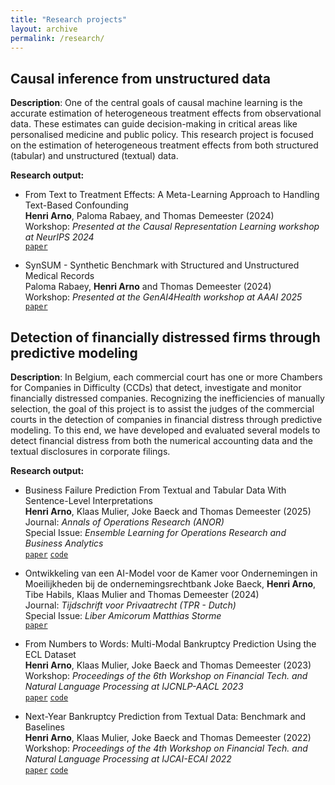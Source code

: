 ```yaml
---
title: "Research projects"
layout: archive
permalink: /research/
---
```


## Causal inference from unstructured data
**Description**: One of the central goals of causal machine learning is the accurate estimation of heterogeneous treatment effects from observational data. These estimates can guide decision-making in critical areas like personalised medicine and public policy. This research project is focused on the estimation of heterogeneous treatment effects from both structured (tabular) and unstructured (textual) data.

<!--- **Example:** In personalised medicine, doctors need to identify which patients will benefit most from specific medical treatments in order to allocate them effectively. The data required for estimating these treatment effects can be found in electronic medical records, where diagnostic information is recorded in clinical notes and patient background conditions are stored as tabular data. Given the prevalence of such structured and unstructured data in many real-world applications, we believe that this research track holds lots of potential from theory to practice. 
-->

**Research output:**  
- From Text to Treatment Effects: A Meta-Learning Approach to Handling Text-Based Confounding  
**Henri Arno**, Paloma Rabaey, and Thomas Demeester (2024)  
Workshop: *Presented at the Causal Representation Learning workshop at NeurIPS 2024*  
[`paper`](https://arxiv.org/abs/2409.15503v3)

- SynSUM - Synthetic Benchmark with Structured and Unstructured Medical Records  
Paloma Rabaey, **Henri Arno** and Thomas Demeester (2024)  
Workshop: *Presented at the GenAI4Health workshop at AAAI 2025*  
[`paper`](https://arxiv.org/abs/2409.08936)  

## Detection of financially distressed firms through predictive modeling
**Description**: In Belgium, each commercial court has one or more Chambers for Companies in Difficulty (CCDs) that detect, investigate and monitor financially distressed companies. Recognizing the inefficiencies of manually selection, the goal of this project is to assist the judges of the commercial courts in the detection of companies in financial distress through predictive modeling. To this end, we have developed and evaluated several models to detect financial distress from both the numerical accounting data and the textual disclosures in corporate filings. 

**Research output:**  
- Business Failure Prediction From Textual and Tabular Data With Sentence-Level Interpretations  
**Henri Arno**, Klaas Mulier, Joke Baeck and Thomas Demeester (2025)  
Journal: *Annals of Operations Research (ANOR)*  
Special Issue: *Ensemble Learning for Operations Research and Business Analytics*  
[`paper`](https://link.springer.com/article/10.1007/s10479-025-06574-z) [`code`](https://github.com/henriarnoUG/ECL)

- Ontwikkeling van een AI-Model voor de Kamer voor Ondernemingen in Moeilijkheden bij de ondernemingsrechtbank
Joke Baeck, **Henri Arno**, Tibe Habils, Klaas Mulier and Thomas Demeester (2024)  
Journal: *Tijdschrift voor Privaatrecht (TPR - Dutch)*  
Special Issue: *Liber Amicorum Matthias Storme*  
[`paper`](https://biblio.ugent.be/publication/01J9X3QVPZWV4XMKX0ZHA5D06J)

- From Numbers to Words: Multi-Modal Bankruptcy Prediction Using the ECL Dataset  
**Henri Arno**, Klaas Mulier, Joke Baeck and Thomas Demeester (2023)  
Workshop: *Proceedings of the 6th Workshop on Financial Tech. and Natural Language Processing at IJCNLP-AACL 2023*  
[`paper`](https://aclanthology.org/2023.finnlp-2.2/) [`code`](https://github.com/henriarnoUG/ECL)

- Next-Year Bankruptcy Prediction from Textual Data: Benchmark and Baselines  
**Henri Arno**, Klaas Mulier, Joke Baeck and Thomas Demeester (2022)  
Workshop: *Proceedings of the 4th Workshop on Financial Tech. and Natural Language Processing at IJCAI-ECAI 2022*  
[`paper`](https://aclanthology.org/2022.finnlp-1.25/) [`code`](https://github.com/henriarnoUG/ECL)
